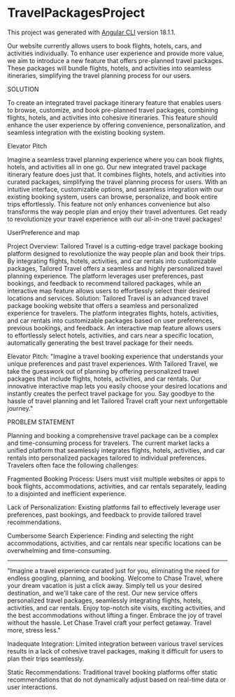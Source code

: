 # TravelPackagesProject

This project was generated with [Angular CLI](https://github.com/angular/angular-cli) version 18.1.1.


Our website currently allows users to book flights, hotels, cars, and activities individually. To enhance user experience and provide more value, we aim to introduce a new feature that offers pre-planned travel packages. These packages will bundle flights, hotels, and activities into seamless itineraries, simplifying the travel planning process for our users.


 SOLUTION

To create an integrated travel package itinerary feature that enables users to browse, customize, and book pre-planned travel packages, combining flights, hotels, and activities into cohesive itineraries. This feature should enhance the user experience by offering convenience, personalization, and seamless integration with the existing booking system.

Elevator Pitch

Imagine a seamless travel planning experience where you can book flights, hotels, and activities all in one go. Our new integrated travel package itinerary feature does just that. It combines flights, hotels, and activities into curated packages, simplifying the travel planning process for users. With an intuitive interface, customizable options, and seamless integration with our existing booking system, users can browse, personalize, and book entire trips effortlessly. This feature not only enhances convenience but also transforms the way people plan and enjoy their travel adventures. Get ready to revolutionize your travel experience with our all-in-one travel packages!


UserPreference and map 

Project Overview:
Tailored Travel is a cutting-edge travel package booking platform designed to revolutionize the way people plan and book their trips. By integrating flights, hotels, activities, and car rentals into customizable packages, Tailored Travel offers a seamless and highly personalized travel planning experience. The platform leverages user preferences, past bookings, and feedback to recommend tailored packages, while an interactive map feature allows users to effortlessly select their desired locations and services.
Solution:
Tailored Travel is an advanced travel package booking website that offers a seamless and personalized experience for travelers. The platform integrates flights, hotels, activities, and car rentals into customizable packages based on user preferences, previous bookings, and feedback. An interactive map feature allows users to effortlessly select hotels, activities, and cars near a specific location, automatically generating the best travel package for their needs.

Elevator Pitch:
"Imagine a travel booking experience that understands your unique preferences and past travel experiences. With Tailored Travel, we take the guesswork out of planning by offering personalized travel packages that include flights, hotels, activities, and car rentals. Our innovative interactive map lets you easily choose your desired locations and instantly creates the perfect travel package for you. Say goodbye to the hassle of travel planning and let Tailored Travel craft your next unforgettable journey."



PROBLEM STATEMENT

Planning and booking a comprehensive travel package can be a complex and time-consuming process for travelers. The current market lacks a unified platform that seamlessly integrates flights, hotels, activities, and car rentals into personalized packages tailored to individual preferences. Travelers often face the following challenges:

Fragmented Booking Process: Users must visit multiple websites or apps to book flights, accommodations, activities, and car rentals separately, leading to a disjointed and inefficient experience.

Lack of Personalization: Existing platforms fail to effectively leverage user preferences, past bookings, and feedback to provide tailored travel recommendations.

Cumbersome Search Experience: Finding and selecting the right accommodations, activities, and car rentals near specific locations can be overwhelming and time-consuming.

<hr/>

"Imagine a travel experience curated just for you, eliminating the need for endless googling, planning, and booking. Welcome to Chase Travel, where your dream vacation is just a click away. Simply tell us your desired destination, and we'll take care of the rest. Our new service offers personalized travel packages, seamlessly integrating flights, hotels, activities, and car rentals. Enjoy top-notch site visits, exciting activities, and the best accommodations without lifting a finger. Embrace the joy of travel without the hassle. Let Chase Travel craft your perfect getaway. Travel more, stress less."

Inadequate Integration: Limited integration between various travel services results in a lack of cohesive travel packages, making it difficult for users to plan their trips seamlessly.

Static Recommendations: Traditional travel booking platforms offer static recommendations that do not dynamically adjust based on real-time data or user interactions.


